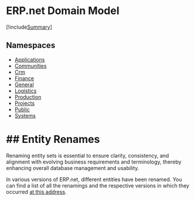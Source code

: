 ﻿# ERP.net Domain Model

[!include[Summary](../entities-overview.md)]

## Namespaces
- [Applications](Applications.md)  
- [Communities](Communities.md)  
- [Crm](Crm.md)  
- [Finance](Finance.md)  
- [General](General.md)  
- [Logistics](Logistics.md)  
- [Production](Production.md)  
- [Projects](Projects.md)  
- [Public](Public.md)  
- [Systems](Systems.md)  

# ## Entity Renames
Renaming entity sets is essential to ensure clarity, consistency, and alignment with evolving business requirements and terminology, thereby enhancing overall database management and usability.  

In various versions of ERP.net, different entities have been renamed. You can find a list of all the renamings and the respective versions in which they occurred [at this address](renames.md).  
